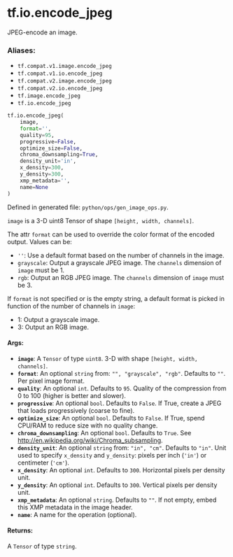 <div itemscope itemtype="http://developers.google.com/ReferenceObject">
<meta itemprop="name" content="tf.io.encode_jpeg" />
<meta itemprop="path" content="Stable" />
</div>

# tf.io.encode_jpeg

JPEG-encode an image.

### Aliases:

* `tf.compat.v1.image.encode_jpeg`
* `tf.compat.v1.io.encode_jpeg`
* `tf.compat.v2.image.encode_jpeg`
* `tf.compat.v2.io.encode_jpeg`
* `tf.image.encode_jpeg`
* `tf.io.encode_jpeg`

``` python
tf.io.encode_jpeg(
    image,
    format='',
    quality=95,
    progressive=False,
    optimize_size=False,
    chroma_downsampling=True,
    density_unit='in',
    x_density=300,
    y_density=300,
    xmp_metadata='',
    name=None
)
```



Defined in generated file: `python/ops/gen_image_ops.py`.

<!-- Placeholder for "Used in" -->

`image` is a 3-D uint8 Tensor of shape `[height, width, channels]`.

The attr `format` can be used to override the color format of the encoded
output.  Values can be:

*   `''`: Use a default format based on the number of channels in the image.
*   `grayscale`: Output a grayscale JPEG image.  The `channels` dimension
    of `image` must be 1.
*   `rgb`: Output an RGB JPEG image. The `channels` dimension
    of `image` must be 3.

If `format` is not specified or is the empty string, a default format is picked
in function of the number of channels in `image`:

*   1: Output a grayscale image.
*   3: Output an RGB image.

#### Args:


* <b>`image`</b>: A `Tensor` of type `uint8`.
  3-D with shape `[height, width, channels]`.
* <b>`format`</b>: An optional `string` from: `"", "grayscale", "rgb"`. Defaults to `""`.
  Per pixel image format.
* <b>`quality`</b>: An optional `int`. Defaults to `95`.
  Quality of the compression from 0 to 100 (higher is better and slower).
* <b>`progressive`</b>: An optional `bool`. Defaults to `False`.
  If True, create a JPEG that loads progressively (coarse to fine).
* <b>`optimize_size`</b>: An optional `bool`. Defaults to `False`.
  If True, spend CPU/RAM to reduce size with no quality change.
* <b>`chroma_downsampling`</b>: An optional `bool`. Defaults to `True`.
  See http://en.wikipedia.org/wiki/Chroma_subsampling.
* <b>`density_unit`</b>: An optional `string` from: `"in", "cm"`. Defaults to `"in"`.
  Unit used to specify `x_density` and `y_density`:
  pixels per inch (`'in'`) or centimeter (`'cm'`).
* <b>`x_density`</b>: An optional `int`. Defaults to `300`.
  Horizontal pixels per density unit.
* <b>`y_density`</b>: An optional `int`. Defaults to `300`.
  Vertical pixels per density unit.
* <b>`xmp_metadata`</b>: An optional `string`. Defaults to `""`.
  If not empty, embed this XMP metadata in the image header.
* <b>`name`</b>: A name for the operation (optional).


#### Returns:

A `Tensor` of type `string`.
